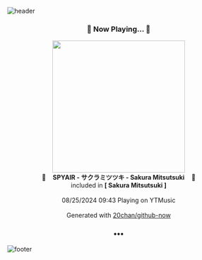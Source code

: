 ![header](https://capsule-render.vercel.app/api?type=wave&height=170&section=header&fontColor=090707&fontAlignX=45&fontAlignY=65&fontSize=100)

<h3 align="center">🎵 Now Playing... 🎵</h3>
<p align="center">
  <a href="https://music.youtube.com/watch?v=pMTRBNMX2mw">
    <img width="300" src="https://lh3.googleusercontent.com/p02tMoYXYGf2LE4Bx8VHTCVB9i2QI_C74BOczaIzmkyc--oWLgMRzVIlVpIw3dYYv7-DsMUcbttiPNfD">
  </a>
  <br>
  🎵&nbsp&nbsp&nbsp <b>SPYAIR - サクラミツツキ - Sakura Mitsutsuki</b> &nbsp&nbsp&nbsp🎵
  <br>
  included in <b>[ Sakura Mitsutsuki ]</b>
  
  <br />
  <br />
  08/25/2024 09:43 Playing on YTMusic
  <br />
  <br />
  Generated with <a href="https://github.com/20chan/github-now">20chan/github-now</a>
</p>

<h3 align="center">•••</h3>

![footer](https://capsule-render.vercel.app/api?type=wave&height=150&section=footer)
